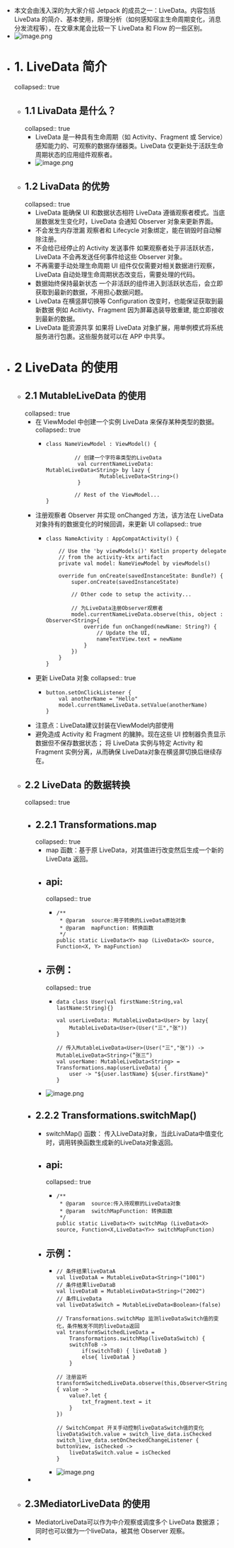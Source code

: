 - 本文会由浅入深的为大家介绍 Jetpack 的成员之一：LiveData。内容包括 LiveData 的简介、基本使用，原理分析（如何感知宿主生命周期变化，消息分发流程等），在文章末尾会比较一下 LiveData 和 Flow 的一些区别。
- ![image.png](../assets/image_1684422084156_0.png)
- # 1. LiveData 简介
  collapsed:: true
	- ## 1.1 LivaData 是什么？
	  collapsed:: true
		- LiveData 是一种具有生命周期（如 Activity、Fragment 或 Service）感知能力的、可观察的数据存储器类。LiveData 仅更新处于活跃生命周期状态的应用组件观察者。
		- ![image.png](../assets/image_1684422110817_0.png)
	- ## 1.2 LivaData 的优势
	  collapsed:: true
		- LiveData 能确保 UI 和数据状态相符
		  LiveData 遵循观察者模式。当底层数据发生变化时，LiveData 会通知 Observer 对象来更新界面。
		- 不会发生内存泄漏
		  观察者和 Lifecycle 对象绑定，能在销毁时自动解除注册。
		- 不会给已经停止的 Activity 发送事件
		  如果观察者处于非活跃状态，LiveData 不会再发送任何事件给这些 Observer 对象。
		- 不再需要手动处理生命周期
		  UI 组件仅仅需要对相关数据进行观察，LiveData 自动处理生命周期状态改变后，需要处理的代码。
		- 数据始终保持最新状态
		  一个非活跃的组件进入到活跃状态后，会立即获取到最新的数据，不用担心数据问题。
		- LiveData 在横竖屏切换等 Configuration 改变时，也能保证获取到最新数据
		  例如 Acitivty、Fragment 因为屏幕选装导致重建, 能立即接收到最新的数据。
		- LiveData 能资源共享
		  如果将 LiveData 对象扩展，用单例模式将系统服务进行包裹。这些服务就可以在 APP 中共享。
- # 2 LiveData 的使用
	- ## 2.1 MutableLiveData 的使用
	  collapsed:: true
		- 在 ViewModel 中创建一个实例 LiveData 来保存某种类型的数据。
		  collapsed:: true
			- ```
			  class NameViewModel : ViewModel() {
			  
			           // 创建一个字符串类型的LiveData
			            val currentNameLiveData: MutableLiveData<String> by lazy {
			                   MutableLiveData<String>()
			            }
			  
			           // Rest of the ViewModel...
			  }
			  ```
		- 注册观察者 Observer 并实现 onChanged 方法，该方法在 LiveData 对象持有的数据变化的时候回调，来更新 UI
		  collapsed:: true
			- ```
			  class NameActivity : AppCompatActivity() {
			  
			      // Use the 'by viewModels()' Kotlin property delegate
			      // from the activity-ktx artifact
			      private val model: NameViewModel by viewModels()
			  
			      override fun onCreate(savedInstanceState: Bundle?) {
			          super.onCreate(savedInstanceState)
			  
			          // Other code to setup the activity...
			          
			          // 为LiveData注册Observer观察者
			          model.currentNameLiveData.observe(this, object : Observer<String>{
			              override fun onChanged(newName: String?) {
			                  // Update the UI,
			                  nameTextView.text = newName
			              }
			          })
			      }
			  }
			  ```
		- 更新 LiveData 对象
		  collapsed:: true
			- ```
			  button.setOnClickListener {
			      val anotherName = "Hello"
			      model.currentNameLiveData.setValue(anotherName)
			  }
			  ```
		- 注意点：LiveData建议封装在ViewModel内部使用
		- 避免造成 Activity 和 Fragment 的臃肿。现在这些 UI 控制器负责显示数据但不保存数据状态；
		  将 LiveData 实例与特定 Activity 和 Fragment 实例分离，从而确保 LiveData对象在横竖屏切换后继续存在。
	- ## 2.2 LiveData 的数据转换
	  collapsed:: true
		- ## 2.2.1 Transformations.map
		  collapsed:: true
			- map 函数：基于原 LiveData，对其值进行改变然后生成一个新的 LiveData 返回。
			- ## api:
			  collapsed:: true
				- ```
				  /**
				   * @param  source:用于转换的LiveData原始对象
				   * @param  mapFunction: 转换函数
				   */
				  public static LiveData<Y> map (LiveData<X> source, Function<X, Y> mapFunction)
				  ```
			- ## 示例：
			  collapsed:: true
				- ```
				  data class User(val firstName:String,val lastName:String){}
				  
				  val userLiveData: MutableLiveData<User> by lazy{
				      MutableLiveData<User>(User("三","张"))
				  }
				  
				  // 传入MutableLiveData<User>(User("三","张")) -> MutableLiveData<String>(”张三“)
				  val userName: MutableLiveData<String> = Transformations.map(userLiveData) {
				      user -> "${user.lastName} ${user.firstName}"
				  }
				  ```
			- ![image.png](../assets/image_1684422256231_0.png)
		- ## 2.2.2 Transformations.switchMap()
			- switchMap() 函数： 传入LiveData对象，当此LivaData中值变化时，调用转换函数生成新的LiveData对象返回。
			- ## api:
			  collapsed:: true
				- ```
				  /**
				   * @param  source:传入待观察的LiveData对象
				   * @param  switchMapFunction: 转换函数
				   */
				  public static LiveData<Y> switchMap (LiveData<X> source, Function<X,LiveData<Y>> switchMapFunction)
				  ```
			- ## 示例：
				- ```
				  // 条件结果liveDataA
				  val liveDataA = MutableLiveData<String>("1001")
				  // 条件结果liveDataB
				  val liveDataB = MutableLiveData<String>("2002")
				  // 条件LiveData
				  val liveDataSwitch = MutableLiveData<Boolean>(false)
				  
				  // Transformations.switchMap 监测liveDataSwitch值的变化，条件触发不同的liveData返回
				  val transformSwitchedLiveData =
				      Transformations.switchMap(liveDataSwitch) {
				      switchToB ->
				          if(switchToB) { liveDataB }
				          else{ liveDataA }
				      }
				  
				  // 注册监听
				  transformSwitchedLiveData.observe(this,Observer<String> { value ->
				      value?.let {
				          txt_fragment.text = it
				      }
				  })
				  
				  // SwitchCompat 开关手动控制liveDataSwitch值的变化
				  liveDataSwitch.value = switch_live_data.isChecked
				  switch_live_data.setOnCheckedChangeListener { buttonView, isChecked ->
				      liveDataSwitch.value = isChecked
				  }
				  ```
				- ![image.png](../assets/image_1684422308102_0.png)
		-
	- ## 2.3MediatorLiveData 的使用
		- MediatorLiveData可以作为中介观察或调度多个 LiveData 数据源；
		  同时也可以做为一个liveData，被其他 Observer 观察。
		-